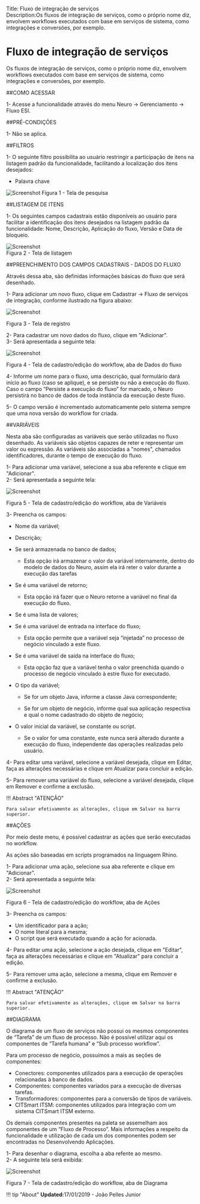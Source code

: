 Title: Fluxo de integração de serviços  
Description:Os fluxos de integração de serviços, como o próprio nome diz, envolvem workflows executados com base em serviços de sistema, como integrações e conversões, por exemplo.   


# Fluxo de integração de serviços   

Os fluxos de integração de serviços, como o próprio nome diz, envolvem workflows executados com base em serviços de sistema, como integrações e conversões, por exemplo.   

##COMO ACESSAR    

1- Acesse a funcionalidade através do menu Neuro → Gerenciamento → Fluxo ESI.     

##PRÉ-CONDIÇÕES    

1- Não se aplica.   

##FILTROS  

1- O seguinte filtro possibilita ao usuário restringir a participação de itens na listagem padrão da funcionalidade, facilitando a localização dos itens desejados:   

- Palavra chave  

![Screenshot](images/Service-Integration-Flow-fig01.png) 
Figura 1 - Tela de pesquisa    

##LISTAGEM DE ITENS    

1- Os seguintes campos cadastrais estão disponíveis ao usuário para facilitar a identificação dos itens desejados na listagem padrão da funcionalidade: Nome, Descrição, Aplicação do fluxo, Versão e Data de bloqueio.   

![Screenshot](images/Service-Integration-Flow-fig02.png)   
Figura 2 - Tela de listagem     

##PREENCHIMENTO DOS CAMPOS CADASTRAIS - DADOS DO FLUXO   

Através dessa aba, são definidas informações básicas do fluxo que será desenhado.   

1- Para adicionar um novo fluxo, clique em Cadastrar → Fluxo de serviços de integração, conforme ilustrado na figura abaixo:   

![Screenshot](images/Service-Integration-Flow-fig03.png)

Figura 3 - Tela de registro   

2- Para cadastrar um novo dados do fluxo, clique em "Adicionar".   
3- Será apresentada a seguinte tela:    

![Screenshot](images/Service-Integration-Flow-fig04.png)

Figura 4 - Tela de cadastro/edição do workflow, aba de Dados do fluxo    

4- Informe um nome para o fluxo, uma descrição, qual formulário dará início ao fluxo (caso se aplique), e se persiste ou não a execução do fluxo. Caso o campo “Persiste a execução do fluxo” for marcado, o Neuro persistirá no banco de dados de toda instância da execução deste fluxo.    

5- O campo versão é incrementado automaticamente pelo sistema sempre que uma nova versão do workflow for criada.    

##VARIÁVEIS  

Nesta aba são configuradas as variáveis que serão utilizadas no fluxo desenhado. As variáveis são objetos capazes de reter e representar um valor ou expressão. As variáveis são associadas a "nomes", chamados identificadores, durante o tempo de execução do fluxo.  

1- Para adicionar uma variável, selecione a sua aba referente e clique em "Adicionar".  
2- Será apresentada a seguinte tela:    

![Screenshot](images/Service-Integration-Flow-fig05.png) 

Figura 5 - Tela de cadastro/edição do workflow, aba de Variáveis     

3- Preencha os campos:    

- Nome da variável;

- Descrição;

- Se será armazenada no banco de dados;  

     * Esta opção irá armazenar o valor da variável internamente, dentro do modelo de dados do Neuro, assim ela irá reter o valor              durante a execução das tarefas  

- Se é uma variável de retorno;  

     * Esta opção irá fazer que o Neuro retorne a variável no final da execução do fluxo.  

- Se é uma lista de valores;

- Se é uma variável de entrada na interface do fluxo;  

     * Esta opção permite que a variável seja “injetada” no processo de negócio vinculado a este fluxo.  

- Se é uma variável de saída na interface do fluxo;  

     * Esta opção faz que a variável tenha o valor preenchida quando o processo de negócio vinculado à estre fluxo for executado.  

- O tipo da variável;  

    * Se for um objeto Java, informe a classe Java correspondente; 
	
    * Se for um objeto de negócio, informe qual sua aplicação respectiva e qual o nome cadastrado do objeto de negócio;  

- O valor inicial da variável, se constante ou script.  

    * Se o valor for uma constante, este nunca será alterado durante a execução do fluxo, independente das operações realizadas pelo          usuário.  

4- Para editar uma variável, selecione a variável desejada, clique em Editar, faça as alterações necessárias e clique em Atualizar para concluir a edição.  

5- Para remover uma variável do fluxo, selecione a variável desejada, clique em Remover e confirme a exclusão.    

!!! Abstract "ATENÇÃO"  

    Para salvar efetivamente as alterações, clique em Salvar na barra superior.  

##AÇÕES  

Por meio deste menu, é possível cadastrar as ações que serão executadas no workflow.   

As ações são baseadas em scripts programados na linguagem Rhino.   

1- Para adicionar uma ação, selecione sua aba referente e clique em "Adicionar".   
2- Será apresentada a seguinte tela:  

![Screenshot](images/Service-Integration-Flow-fig06.png) 

Figura 6 - Tela de cadastro/edição do workflow, aba de Ações   

3- Preencha os campos:   

- Um identificador para a ação;    
- O nome literal para a mesma;   
- O script que será executado quando a ação for acionada.    

4- Para editar uma ação, selecione a ação desejada, clique em "Editar", faça as alterações necessárias e clique em "Atualizar" para concluir a edição.  

5- Para remover uma ação, selecione a mesma, clique em Remover e confirme a exclusão.   

!!! Abstract "ATENÇÃO"  

    Para salvar efetivamente as alterações, clique em Salvar na barra superior.

##DIAGRAMA  

O diagrama de um fluxo de serviços não possui os mesmos componentes de “Tarefa” de um fluxo de processo. Não é possível utilizar aqui os componentes de “Tarefa humana” e “Sub processo workflow”.  

Para um processo de negócio, possuímos a mais as seções de componentes:   

- Conectores: componentes utilizados para a execução de operações relacionadas à banco de dados.  
- Componentes: componentes variados para a execução de diversas tarefas.  
- Transformadores: componentes para a conversão de tipos de variáveis.  
- CITSmart ITSM: componentes utilizados para integração com um sistema CITSmart ITSM externo.   

Os demais componentes presentes na paleta se assemelham aos componentes de um “Fluxo de Processo”. Mais informações a respeito da funcionalidade e utilização de cada um dos componentes podem ser encontradas no Desenvolvendo Aplicações.    

1- Para desenhar o diagrama, escolha a aba refente ao mesmo.  
2- A seguinte tela será exibida:  

![Screenshot](images/Service-Integration-Flow-fig07.png)

Figura 7 - Tela de cadastro/edição do workflow, aba de Diagrama  


!!! tip "About"
    <b>Updated:</b>17/01/2019 - João Pelles Junior
